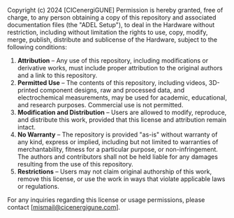 Copyright (c) 2024 [CICenergiGUNE]
Permission is hereby granted, free of charge, to any person obtaining a copy of this repository and associated documentation files (the "ADEL Setup"), to deal in the Hardware without restriction, including without limitation the rights to use, copy, modify, merge, publish, distribute and sublicense of the Hardware, subject to the following conditions:

1. **Attribution** – Any use of this repository, including modifications or derivative works, must include proper attribution to the original authors and a link to this repository.
2. **Permitted Use** – The contents of this repository, including videos, 3D-printed component designs, raw and processed data, and electrochemical measurements, may be used for academic, educational, and research purposes. Commercial use is not permitted.
3. **Modification and Distribution** – Users are allowed to modify, reproduce, and distribute this work, provided that this license and attribution remain intact.
4. **No Warranty** – The repository is provided "as-is" without warranty of any kind, express or implied, including but not limited to warranties of merchantability, fitness for a particular purpose, or non-infringement. The authors and contributors shall not be held liable for any damages resulting from the use of this repository.
5. **Restrictions** – Users may not claim original authorship of this work, remove this license, or use the work in ways that violate applicable laws or regulations.

For any inquiries regarding this license or usage permissions, please contact [mismail@cicenergigune.com].
